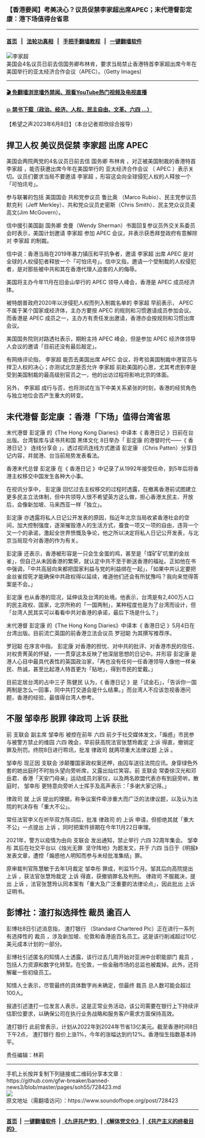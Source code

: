 ### 【香港要闻】考美决心？议员促禁李家超出席APEC；末代港督彭定康：港下场值得台省思
------------------------

#### [首页](https://github.com/gfw-breaker/banned-news3/blob/master/README.md) &nbsp;&nbsp;|&nbsp;&nbsp; [法轮功真相](https://github.com/begood0513/basic/blob/master/README.md)  &nbsp;&nbsp;|&nbsp;&nbsp; [手把手翻墙教程](https://github.com/gfw-breaker/guides/wiki)  &nbsp;&nbsp;|&nbsp;&nbsp; [一键翻墙软件](https://github.com/gfw-breaker/nogfw/blob/master/README.md)  



<div><img alt="李家超" src="https://img.soundofhope.org/2022-04/000-1650862318643.jpg"/>
<br/><figcaption class="caption">
 美国会4名议员日前去信国务卿布林肯，要求当局禁止香港特首李家超出席今年在美国举行的亚太经济合作会议（APEC）。（Getty Images)
</figcaption></div><hr/>

#### [ 🎬  免翻墙浏览墙外禁闻、观看YouTube热门视频及电视直播](https://github.com/gfw-breaker/HelloWorld)

#### [ 💥  禁书下载（政治、经济、人权、民主自由、文革、六四 ...）](https://github.com/gfw-breaker/books/blob/master/README.md)

<div><div class="Content__Wrapper sc-1bvya0-0 elmmKw article_body" data-checkusr="" itemprop="articleBody">
 <div id="post_place_1">
 </div>
 <p class="meta-top">
  <span class="meta">
   【希望之声2023年6月8日】（本台记者郑欣综合报导）
  </span>
 </p>
 <h2>
  <strong>
   捍卫人权 美议员促禁
   <ok href="/term/100347">
    李家超
   </ok>
   出席
   <ok href="/term/7486">
    APEC
   </ok>
  </strong>
 </h2>
 <p>
  美国会两院两党的4名议员日前去信
  <ok href="/term/10769">
   国务卿
  </ok>
  <ok href="/term/400558">
   布林肯
  </ok>
  ，对正被美国制裁的香港特首
  <ok href="/term/100347">
   李家超
  </ok>
  ，能否获邀出席今年在美国举行的
  <ok href="/term/16307">
   亚太经济合作会议
  </ok>
  （
  <ok href="/term/7486">
   APEC
  </ok>
  ）表示关切。议员们要求当局不要邀请
  <ok href="/term/100347">
   李家超
  </ok>
  ，形容这会向全球侵犯人权的人释放一个「可怕讯号」。
 </p>
 <p>
  参与联署的包括
  <ok href="/term/8911">
   美国国会
  </ok>
  共和党参议员
  <ok href="/term/95309">
   鲁比奥
  </ok>
  （Marco Rubio）、民主党参议员默克利（Jeff Merkley）、共和党众议员史密斯（Chris Smith）、民主党众议员麦高文(Jim McGovern）。
 </p>
 <p>
  信中援引美国副
  <ok href="/term/10769">
   国务卿
  </ok>
  舍曼（Wendy Sherman）书面回复参议员外交关系委员会时表示，美国计划邀请
  <ok href="/term/100347">
   李家超
  </ok>
  参加
  <ok href="/term/7486">
   APEC
  </ok>
  会议，并表示获悉拜登政府有意解除对
  <ok href="/term/100347">
   李家超
  </ok>
  的制裁。
 </p>
 <p>
  信中说：香港当局在2019年暴力镇压和平抗争者，邀请
  <ok href="/term/100347">
   李家超
  </ok>
  出席
  <ok href="/term/7486">
   APEC
  </ok>
  是对全球的人权侵犯者释放一个「可怕讯号」。信中又指，邀请一个受制裁的人权侵犯者，是对那些被中共和其在香港代理人迫害的人的侮辱。
 </p>
 <p>
  美国将主办今年11月在旧金山举行的
  <ok href="/term/7486">
   APEC
  </ok>
  领导人峰会，香港是
  <ok href="/term/7486">
   APEC
  </ok>
  成员经济体。
 </p>
 <p>
  被特朗普政府2020年以涉侵犯人权而列入制裁名单的
  <ok href="/term/100347">
   李家超
  </ok>
  早前表示，
  <ok href="/term/7486">
   APEC
  </ok>
  不属于某个国家或经济体，主办方要按
  <ok href="/term/7486">
   APEC
  </ok>
  的规则和习惯邀请成员参加会议。而香港是
  <ok href="/term/7486">
   APEC
  </ok>
  成员之一，主办方有责任发出邀请，香港亦会按规则和习惯出席会议。
 </p>
 <p>
  美国国务院则对路透社表示，期盼主持
  <ok href="/term/7486">
   APEC
  </ok>
  峰会，但是参加
  <ok href="/term/7486">
   APEC
  </ok>
  经济体领导人会议的邀请「目前还没有最后敲定」。
 </p>
 <p>
  有网络评论指，
  <ok href="/term/100347">
   李家超
  </ok>
  能否去美国出席
  <ok href="/term/7486">
   APEC
  </ok>
  会议，将考验美国制裁中港官员与捍卫人权的决心；亦测试北京是否允许
  <ok href="/term/100347">
   李家超
  </ok>
  前赴美国的心思，尤其考虑到李是受到美国制裁的最高级别官员之一，他的出访过程将影响北京的体面。
 </p>
 <p>
  另外，
  <ok href="/term/100347">
   李家超
  </ok>
  成行与否，也将测试在当下中美关系紧张的时刻，香港的经贸角色与独立地位会否产生重大的转变。
 </p>
 <h2>
  <strong>
   <ok href="/term/90560">
    末代港督
   </ok>
   <ok href="/term/17115">
    彭定康
   </ok>
   ：香港「下场」值得台湾省思
  </strong>
 </h2>
 <p>
  <ok href="/term/90560">
   末代港督
  </ok>
  <ok href="/term/17115">
   彭定康
  </ok>
  的《The Hong Kong Diaries》中译本《
  <ok href="/term/753011">
   香港日记
  </ok>
  》日前在台出版。台湾智库与读书共和国
  <ok href="/term/878735">
   黑体文化
  </ok>
  8日举办「
  <ok href="/term/17115">
   彭定康
  </ok>
  的港督时代——《
  <ok href="/term/753011">
   香港日记
  </ok>
  》
  <ok href="/term/878738">
   连线分享会
  </ok>
  」，透过视讯连线方式邀请
  <ok href="/term/17115">
   彭定康
  </ok>
  （Chris Patten）分享日记内容，并就港、台当前局势发表看法。
 </p>
 <p>
  香港末代总督
  <ok href="/term/17115">
   彭定康
  </ok>
  在《
  <ok href="/term/753011">
   香港日记
  </ok>
  》中记录了从1992年接受任命，到5年后将香港主权移交中国发生各种大小事。
 </p>
 <p>
  在视讯分享中，
  <ok href="/term/17115">
   彭定康
  </ok>
  回忆过去主权移交的过程时透露，在撤离香港前试图建立更多民主立法体制，但中共领导人很不希望英方这么做，担心香港太民主、开放后，会像新加坡、马来西亚一样「独立」。
 </p>
 <p>
  <ok href="/term/17115">
   彭定康
  </ok>
  亦透露将私人日记公开发表的原因，指近年北京当局收紧香港社会的空间，加大控制强度，逐渐摧毁港人的生活方式，蚕食一项又一项的自由，违背一个又一个的承诺，激起全世界愤慨及争论，他之所以决定将私人日记公开发表，与北京当局现今对香港的作为有关。
 </p>
 <p>
  <ok href="/term/17115">
   彭定康
  </ok>
  还表示，香港被形容是一只会生金蛋的鸡，甚至是「煤矿矿坑里的金丝雀」，但自己从未因香港的繁荣，就认定中共不至于断送香港的福祉。正如他在书中强调，「中共高层向来都把国家利益与党的利益绑在一起」，「如果中共认定要把金丝雀捏死才能确保中共政权得以延续，难道他们还会有所犹豫吗？我向来觉得答案是不会。」
 </p>
 <p>
  <ok href="/term/17115">
   彭定康
  </ok>
  也从香港的现况，延伸谈及台湾的处境。他表示，台湾是有2,400万人口的民主政权、国家，北京所称的「一国两制」，某种程度也是为了台湾而设计，但「台湾人民其实可以看看中共对香港的承诺，最后下场是什么？」
 </p>
 <p>
  <ok href="/term/90560">
   末代港督
  </ok>
  <ok href="/term/17115">
   彭定康
  </ok>
  的《The Hong Kong Diaries》中译本《
  <ok href="/term/753011">
   香港日记
  </ok>
  》5月4日在台湾出版。目前流亡英国的前香港立法会议员
  <ok href="/term/2293">
   罗冠聪
  </ok>
  为其撰写推荐序。
 </p>
 <p>
  <ok href="/term/2293">
   罗冠聪
  </ok>
  在序言中指，
  <ok href="/term/17115">
   彭定康
  </ok>
  对香港的担忧、对中共的批评、对香港市民的信任、对权贵菁英的怀疑，一一贯穿这本反映了他深层思想的日记中。并形容
  <ok href="/term/17115">
   彭定康
  </ok>
  是港人心目中最具代表性的英国政治家，「再也没有任何一任香港领导人像他一样亲民、热诚，甚至比起港人特首更为「贴地」，得到市民的爱戴。」
 </p>
 <p>
  目前定居台湾的占中三子
  <ok href="/term/39780">
   陈健民
  </ok>
  认为，《
  <ok href="/term/753011">
   香港日记
  </ok>
  》是「试金石」，「告诉你一国两制是怎么一回事，同中共打交道会是什么结果。」而台湾人不应该忽视香港问题，香港的经验，最值得台湾人参考。
 </p>
 <h2>
  <strong>
   不服
   <ok href="/term/501218">
    邹幸彤
   </ok>
   脱罪
   <ok href="/term/122576">
    律政司
   </ok>
   <ok href="/term/18311">
    上诉
   </ok>
   获批
  </strong>
 </h2>
 <p>
  前
  <ok href="/term/3466">
   支联会
  </ok>
  副主席
  <ok href="/term/501218">
   邹幸彤
  </ok>
  被控在前年
  <ok href="/term/2990">
   六四
  </ok>
  前夕于社交媒体发文，「煽惑」市民参与被警方禁止的维园
  <ok href="/term/2990">
   六四
  </ok>
  晚会，早前获高院法官张慧玲裁定
  <ok href="/term/18311">
   上诉
  </ok>
  得直，撤销定罪及刑罚。终院8日进行聆讯，批准
  <ok href="/term/122576">
   律政司
  </ok>
  就两项重大法律议题
  <ok href="/term/18311">
   上诉
  </ok>
  。
 </p>
 <p>
  <ok href="/term/501218">
   邹幸彤
  </ok>
  现正因
  <ok href="/term/3466">
   支联会
  </ok>
  涉颠覆国家政权案还柙，由囚车送往法院应讯。身穿绿色外套的她出庭时不时抬头望向旁听席，又露出灿烂笑容。前
  <ok href="/term/3466">
   支联会
  </ok>
  常委徐汉光和邓岳君、香港「天安门母亲」运动成员刘家仪，以及两名欧盟代表亦有到庭旁听。散庭时，
  <ok href="/term/501218">
   邹幸彤
  </ok>
  更特意向旁听人士挥手及高声表示：「多谢大家记得。」
 </p>
 <p>
  <ok href="/term/122576">
   律政司
  </ok>
  就
  <ok href="/term/18311">
   上诉
  </ok>
  提出的理据，称争议案件牵涉重大而广泛的法律议题，以及认为法院的判决存有「重大不公」。
 </p>
 <p>
  常任法官李义在听毕双方陈词后，批准
  <ok href="/term/122576">
   律政司
  </ok>
  的
  <ok href="/term/18311">
   上诉
  </ok>
  申请，但拒绝其就「重大不公」一点提出
  <ok href="/term/18311">
   上诉
  </ok>
  ，同时把案件排期在今年11月22日审理。
 </p>
 <p>
  2021年，警方以疫情为由向
  <ok href="/term/3466">
   支联会
  </ok>
  发出通知，禁止举行
  <ok href="/term/2990">
   六四
  </ok>
  32周年集会。
  <ok href="/term/501218">
   邹幸彤
  </ok>
  其后在社交平台以《烛光无罪  坚守阵地》为题发文，并于
  <ok href="/term/2990">
   六四
  </ok>
  当日于《明报》发表文章，遭控「煽惑他人明知而参与未经批准集结」罪。
 </p>
 <p>
  原审裁判官陈慧敏于去年1月裁定
  <ok href="/term/501218">
   邹幸彤
  </ok>
  罪成，判监15个月。邹其后向高院提出
  <ok href="/term/18311">
   上诉
  </ok>
  ，获法官张慧玲裁定
  <ok href="/term/18311">
   上诉
  </ok>
  得直，获撤销罪名及判刑。
  <ok href="/term/122576">
   律政司
  </ok>
  不服裁决，提出
  <ok href="/term/18311">
   上诉
  </ok>
  ，法官张慧玲认同本案有「重大及广泛重要的法律论点」，因此批出
  <ok href="/term/18311">
   上诉
  </ok>
  证明书。
 </p>
 <h2>
  <strong>
   彭博社：渣打拟选择性
   <ok href="/term/1416">
    裁员
   </ok>
   逾百人
  </strong>
 </h2>
 <p>
  彭博社8日引述消息指，
  <ok href="/term/123167">
   渣打银行
  </ok>
  （Standard Chartered Plc）正在进行一系列有选择性的
  <ok href="/term/1416">
   裁员
  </ok>
  ，涉及新加坡、伦敦和香港逾百名员工。这是该行削减超过10亿美元成本计划的一部分。
 </p>
 <p>
  彭博社引述匿名的知情人士透露，该行过去几周开始对亚洲中台职能部门
  <ok href="/term/1416">
   裁员
  </ok>
  ，包括人力资源和数字化转型。在伦敦，一些金融市场的总监也被裁掉。此外，还将解雇一些初级员工。
 </p>
 <p>
  知情人士表示，尽管最终的具体数字尚未确定，但最终
  <ok href="/term/1416">
   裁员
  </ok>
  总人数可能会超过100人。
 </p>
 <p>
  报道引述渣打一位发言人表示，这是正常业务活动，该公司需要在银行上下持续评估职位要求，以确保公司在执行业务战略和服务客户需求方面保持高效。
 </p>
 <p>
  <ok href="/term/123167">
   渣打银行
  </ok>
  此前曾表示，计划从2022年到2024年节省13亿美元。截至香港时间8日下午2点，
  <ok href="/term/123167">
   渣打银行
  </ok>
  股价上涨1%，今年的涨幅达到约12%。香港恒生指数基本持平。
 </p>
 <p class="meta-btm">
  责任编辑：林莉
 </p>
</div>
</div>
<hr/>
手机上长按并复制下列链接或二维码分享本文章：<br/>
https://github.com/gfw-breaker/banned-news3/blob/master/pages/soh55/728423.md <br/>
<a href='https://github.com/gfw-breaker/banned-news3/blob/master/pages/soh55/728423.md'><img src='https://github.com/gfw-breaker/banned-news3/blob/master/pages/soh55/728423.md.png'/></a> <br/>
原文地址（需翻墙访问）：https://www.soundofhope.org/post/728423


------------------------
#### [首页](https://github.com/gfw-breaker/banned-news3/blob/master/README.md) &nbsp;|&nbsp; [一键翻墙软件](https://github.com/gfw-breaker/nogfw/blob/master/README.md) &nbsp;| [《九评共产党》](https://github.com/gfw-breaker/9ping.md/blob/master/README.md#九评之一评共产党是什么) | [《解体党文化》](https://github.com/gfw-breaker/jtdwh.md/blob/master/README.md) | [《共产主义的终极目的》](https://github.com/gfw-breaker/gczydzjmd.md/blob/master/README.md)


<img src='http://gfw-breaker.win/banned-news3/pages/soh55/728423.md' width='0px' height='0px'/>